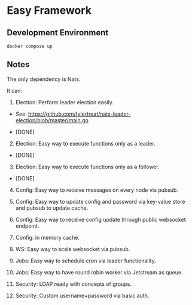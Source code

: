 # Easy Framework

## Development Environment

```
docker compose up
```

## Notes 

The only dependency is Nats.

It can:
1. Election: Perform leader election easily. 

  * See: https://github.com/tylertreat/nats-leader-election/blob/master/main.go

  * [DONE]

2. Election: Easy way to execute functions only as a leader.

  * [DONE]

3. Election: Easy way to execute functions only as a follower.

  * [DONE]

4. Config: Easy way to receive messages on every node via pubsub.

5. Config: Easy way to update config and password via key-value store and pubsub to update cache.

6. Config: Easy way to receive config update through public websocket endpoint.

7. Config: in memory cache.

8. WS: Easy way to scale websocket via pubsub.

9. Jobs: Easy way to schedule cron via leader functionality.

10. Jobs: Easy way to have round robin worker via Jetstream as queue.

11. Security: LDAP ready with concepts of groups.

12. Security: Custom username+password via basic auth.
